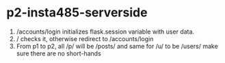 # p2-insta485-serverside

1) /accounts/login initializes flask.session variable with user data.
2) / checks it, otherwise redirect to /accounts/login
3) From p1 to p2, all /p/ will be /posts/ and same for /u/ to be /users/ make sure there are no short-hands
